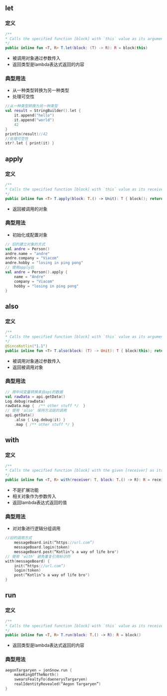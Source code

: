 ## let

### 定义

```kotlin
/**
* Calls the specified function [block] with `this` value as its argument and returns its result.
*/
public inline fun <T, R> T.let(block: (T) -> R): R = block(this)
```

* 被调用对象通过参数传入
* 返回类型是lambda表达式返回的内容

### 典型用法

* 从一种类型转换为另一种类型
* 处理可空性

```kotlin
//从一种类型转换为另一种类型
val result = StringBuilder().let {
    it.append("hello")
    it.append("world")
    42
}
println(result)//42
//处理可空性
str?.let { print(it) }
```

## apply

### 定义

```kotlin
/**
* Calls the specified function [block] with `this` value as its receiver and returns `this` value.
*/
public inline fun <T> T.apply(block: T.() -> Unit): T { block(); return this }
```

* 返回被调用的对象

### 典型用法

* 初始化或配置对象

```kotlin
// 旧的建立对象的方式
val andre = Person()
andre.name = "andre"
andre.company = "Viacom"
andre.hobby = "losing in ping pong"
// 使用apply后
val andre = Person().apply {
    name = "Andre"
    company = "Viacom"
    hobby = "losing in ping pong"
}
```

## also

### 定义

```kotlin
/**
* Calls the specified function [block] with `this` value as its argument and returns `this` value.
*/
@SinceKotlin("1.1")
public inline fun <T> T.also(block: (T) -> Unit): T { block(this); return this }
```

* 被调用对象通过参数传入
* 返回被调用对象

### 典型用法

```kotlin
// 用中间变量转换来自api的数据
val rawData = api.getData()
Log.debug(rawData)
rawData.map {  /** other stuff */  }
// 使用 'also' 保持方法链的调用
api.getData()
    .also { Log.debug(it) }
    .map { /** other stuff */ }
```

## with

### 定义

```kotlin
/**
* Calls the specified function [block] with the given [receiver] as its receiver and returns its result.
*/
public inline fun <T, R> with(receiver: T, block: T.() -> R): R = receiver.block()
```

* 不是扩展功能
* 相关对象作为参数传入
* 返回lambda表达式返回的值

### 典型用法

* 对对象进行逻辑分组调用

```kotlin
//旧的调用方式
    messageBoard.init(“https://url.com”)
    messageBoard.login(token)
    messageBoard.post(“Kotlin’s a way of life bro")
// 使用 'with' 避免重复引用标识符
with(messageBoard) {
    init(“https://url.com”)
    login(token)
    post(“Kotlin’s a way of life bro")
}
```

## run

### 定义

```kotlin
/**
* Calls the specified function [block] with `this` value as its receiver and returns its result.
*/
public inline fun <T, R> T.run(block: T.() -> R): R = block()
```

* 返回类型是lambda表达式返回的内容

### 典型用法

```kotlin
aegonTargaryen = jonSnow.run {
    makeKingOfTheNorth()
    swearsFealtyTo(daenerysTargaryen)
    realIdentityRevealed(“Aegon Targaryen”)
}
```

